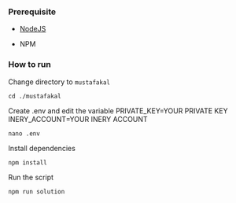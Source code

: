 ### Prerequisite

- [NodeJS](https://nodejs.org/en/)

- NPM



### How to run

Change directory to ```mustafakal```

```shell
cd ./mustafakal
```

Create .env and edit the variable
PRIVATE_KEY=YOUR PRIVATE KEY
INERY_ACCOUNT=YOUR INERY ACCOUNT

```shell
nano .env
```

Install dependencies

```shell
npm install
```

Run the script

```
npm run solution
```
